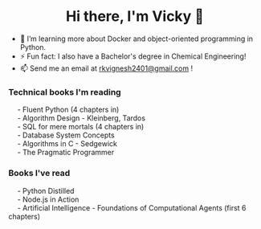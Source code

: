 <p>
        <h1 align = "Center"> <b> Hi there, I'm Vicky 👋 </b> </h1>
</p>

- 🌱 I’m learning more about Docker and object-oriented programming in Python.
- ⚡ Fun fact: I also have a Bachelor's degree in Chemical Engineering!
- 📫 Send me an email at rkvignesh2401@gmail.com !
<p>
        <h3>Technical books I'm reading</h3>
</p>
<p>
          &ensp; &ensp;- Fluent Python (4 chapters in) <br />
          &ensp; &ensp;- Algorithm Design - Kleinberg, Tardos <br />
          &ensp; &ensp;- SQL for mere mortals (4 chapters in) <br />
          &ensp; &ensp;- Database System Concepts <br />
          &ensp; &ensp;- Algorithms in C - Sedgewick <br />
          &ensp; &ensp;- The Pragmatic Programmer <br />
</p>
<p>
        <h3>Books I've read</h3>
          &ensp; &ensp;- Python Distilled <br />
          &ensp; &ensp;- Node.js in Action <br />
          &ensp; &ensp;- Artificial Intelligence - Foundations of Computational Agents (first 6 chapters) <br />
</p>


<!--
**rkv-2401/rkv-2401** is a ✨ _special_ ✨ repository because its `README.md` (this file) appears on your GitHub profile.

Here are some ideas to get you started:

- 🔭 I’m currently working on ...
- 🌱 I’m currently learning ...
- 👯 I’m looking to collaborate on ...
- 🤔 I’m looking for help with ...
- 💬 Ask me about ...
- 📫 How to reach me: ...
- 😄 Pronouns: ...
- ⚡ Fun fact: ...
-->
